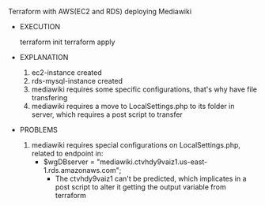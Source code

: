 Terraform with AWS(EC2 and RDS) deploying Mediawiki

- EXECUTION

    terraform init
    terraform apply

- EXPLANATION

    1. ec2-instance created 
    2. rds-mysql-instance created
    3. mediawiki requires some specific configurations, that's why have file transfering
    4. mediawiki requires a move to LocalSettings.php to its folder in server, which requires a post script to transfer

- PROBLEMS

    1. mediawiki requires special configurations on LocalSettings.php, related to endpoint in:
        - $wgDBserver         = "mediawiki.ctvhdy9vaiz1.us-east-1.rds.amazonaws.com";
            - The ctvhdy9vaiz1 can't be predicted, which implicates in a post script to alter it getting the output variable from terraform
